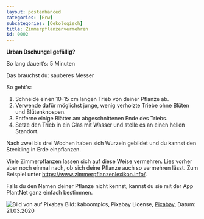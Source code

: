```yaml
---
layout: postenhanced
categories: [Erw]
subcategories: [Oekologisch]
title: Zimmerpflanzenvermehren
id: 0002
---
```

**Urban Dschungel gefällig?**

So lang dauert’s: 5 Minuten

Das brauchst du: sauberes Messer

So geht's: 

1. Schneide einen 10-15 cm langen Trieb von deiner Pflanze ab.
1. Verwende dafür möglichst junge, wenig verholzte Triebe ohne Blüten und Blütenknospen.
1. Entferne einige Blätter am abgeschnittenen Ende des Triebs.
1. Setze den Trieb in ein Glas mit Wasser und stelle es an einen hellen Standort.

Nach zwei bis drei Wochen haben sich Wurzeln gebildet und du kannst den Steckling in Erde einpflanzen. 



Viele Zimmerpflanzen lassen sich auf diese Weise vermehren. 
Lies vorher aber noch einmal nach, ob sich deine Pflanze auch so vermehren lässt. Zum Beispiel unter https://www.zimmerpflanzenlexikon.info/.

Falls du den Namen deiner Pflanze nicht kennst, kannst du sie mit der App PlantNet ganz einfach bestimmen. 


![Bild von  auf Pixabay](https://cdn.pixabay.com/photo/2015/05/31/15/04/houseplants-792091_1280.jpg)
Bild: kaboompics, Pixabay License, [Pixabay](https://pixabay.com/de/photos/zimmerpflanzen-pflanzen-blumen-792091/), Datum: 21.03.2020
